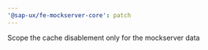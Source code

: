 ```yaml
---
'@sap-ux/fe-mockserver-core': patch
---
```


Scope the cache disablement only for the mockserver data
